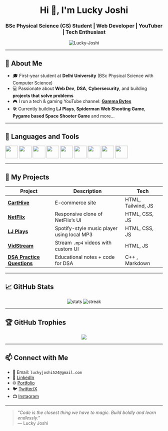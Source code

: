 <!-- GitHub Profile README for Lucky Joshi -->

<h1 align="center">Hi 👋, I'm Lucky Joshi</h1>
<h3 align="center">BSc Physical Science (CS) Student | Web Developer | YouTuber | Tech Enthusiast</h3>

<p align="center">
  <img src="https://komarev.com/ghpvc/?username=Lucky-Joshi&label=Profile%20views&color=0e75b6&style=flat" alt="Lucky-Joshi" />
</p>

---

## 🧠 About Me

- 🎓 First-year student at **Delhi University** (BSc Physical Science with Computer Science)
- 💻 Passionate about **Web Dev**, **DSA**, **Cybersecurity**, and building **projects that solve problems**
- 🎮 I run a tech & gaming YouTube channel: [**Gamma Bytes**](https://youtube.com/@gammabytesofficial?si=1lW8MVveLeGcmcla)
- 🛠️ Currently building **LJ Plays**, **Spiderman Web Shooting Game**, **Pygame based Space Shooter Game** and more...

---

## 🧰 Languages and Tools

<p align="left">
  <img src="https://cdn.jsdelivr.net/gh/devicons/devicon/icons/html5/html5-original.svg" width="40" height="40"/>
  <img src="https://cdn.jsdelivr.net/gh/devicons/devicon/icons/css3/css3-original.svg" width="40" height="40"/>
  <img src="https://cdn.jsdelivr.net/gh/devicons/devicon/icons/javascript/javascript-original.svg" width="40" height="40"/>
  <img src="https://cdn.jsdelivr.net/gh/devicons/devicon/icons/python/python-original.svg" width="40" height="40"/>
  <img src="https://cdn.jsdelivr.net/gh/devicons/devicon/icons/cplusplus/cplusplus-original.svg" width="40" height="40"/>
<img src="https://cdn.jsdelivr.net/gh/devicons/devicon/icons/java/java-original.svg" width="40" height="40"/>
<img src="https://cdn.jsdelivr.net/gh/devicons/devicon/icons/mysql/mysql-original.svg" width="40" height="40"/>
  <img src="https://cdn.jsdelivr.net/gh/devicons/devicon/icons/git/git-original.svg" width="40" height="40"/>
  <img src="https://cdn.jsdelivr.net/gh/devicons/devicon/icons/github/github-original.svg" width="40" height="40"/>
</p>

---

## 🚀 My Projects

| Project | Description | Tech |
|--------|-------------|------|
| [**CartHive**](https://github.com/your-username/CartHive) | E-commerce site | HTML, Tailwind, JS |
| [**NetFlix**](https://github.com/your-username/AmazonClone) | Responsive clone of NetFlix’s UI | HTML, CSS, JS |
| [**LJ Plays**](https://github.com/your-username/LJPlays) | Spotify-style music player using local MP3 | HTML, CSS, JS |
| [**VidStream**](https://github.com/your-username/VidStream) | Stream `.mp4` videos with custom UI | HTML, JS |
| [**DSA Practice Questions**](https://github.com/your-username/DSA-Notes) | Educational notes + code for DSA | C++ , Markdown |

---

## 📈 GitHub Stats

<p align="center">
  <img src="https://github-readme-stats.vercel.app/api?username=Lucky-Joshi&show_icons=true&theme=tokyonight" alt="stats"/>
  <img src="https://github-readme-streak-stats.herokuapp.com?user=Lucky-Joshi&theme=tokyonight" alt="streak"/>
</p>

---

## 🏆 GitHub Trophies

<p align="center">
  <img src="https://github-profile-trophy.vercel.app/?username=Lucky-Joshi&theme=tokyonight&no-frame=true&margin-w=15&margin-h=15" />
</p>

---

## 📫 Connect with Me

- 📧 Email: `luckyjoshi524@gmail.com`
- 🔗 [LinkedIn](www.linkedin.com/in/lucky-joshi)
- 🌐 [Portfolio](https://luckyjoshiportfoliopage.netlify.app/)
- 🐦 [Twitter/X](https://x.com/LuckyJoshi9000)
- 📺 [Instagram](https://www.instagram.com/luckyjoshi9000/)

---

> *"Code is the closest thing we have to magic. Build boldly and learn endlessly."*  
> — Lucky Joshi

